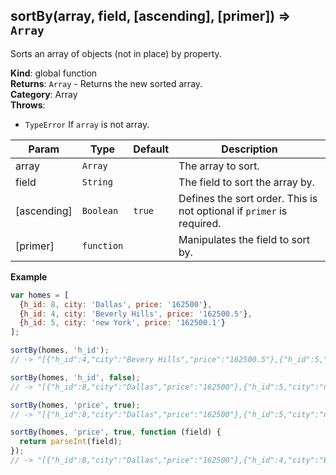 <a name="sortBy"></a>

## sortBy(array, field, [ascending], [primer]) ⇒ <code>Array</code>
Sorts an array of objects (not in place) by property.

**Kind**: global function  
**Returns**: <code>Array</code> - Returns the new sorted array.  
**Category**: Array  
**Throws**:

- <code>TypeError</code> If `array` is not array.


| Param | Type | Default | Description |
| --- | --- | --- | --- |
| array | <code>Array</code> |  | The array to sort. |
| field | <code>String</code> |  | The field to sort the array by. |
| [ascending] | <code>Boolean</code> | <code>true</code> | Defines the sort order.        This is not optional if `primer` is required. |
| [primer] | <code>function</code> |  | Manipulates the field to sort by. |

**Example**  
```js
var homes = [  {h_id: 8, city: 'Dallas', price: '162500'},  {h_id: 4, city: 'Beverly Hills', price: '162500.5'},  {h_id: 5, city: 'new York', price: '162500.1'}];sortBy(homes, 'h_id');// -> "[{"h_id":4,"city":"Bevery Hills","price":"162500.5"},{"h_id":5,"city":"new York","price":"162500.1"},{"h_id":8,"city":"Dallas","price":"162500"}]"sortBy(homes, 'h_id', false);// -> "[{"h_id":8,"city":"Dallas","price":"162500"},{"h_id":5,"city":"new York","price":"162500.1"},{"h_id":4,"city":"Bevery Hills","price":"162500.5"}]"sortBy(homes, 'price', true);// -> "[{"h_id":8,"city":"Dallas","price":"162500"},{"h_id":5,"city":"new York","price":"162500.1"},{"h_id":4,"city":"Bevery Hills","price":"162500.5"}]"sortBy(homes, 'price', true, function (field) {  return parseInt(field);});// -> "[{"h_id":8,"city":"Dallas","price":"162500"},{"h_id":4,"city":"Bevery Hills","price":"162500.5"},{"h_id":5,"city":"new York","price":"162500.1"}]"
```
